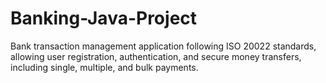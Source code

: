 # Banking-Java-Project
Bank transaction management application following ISO 20022 standards, allowing user registration, authentication, and secure money transfers, including single, multiple, and bulk payments.
